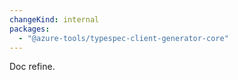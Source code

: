 ```yaml
---
changeKind: internal
packages:
  - "@azure-tools/typespec-client-generator-core"
---
```


Doc refine.